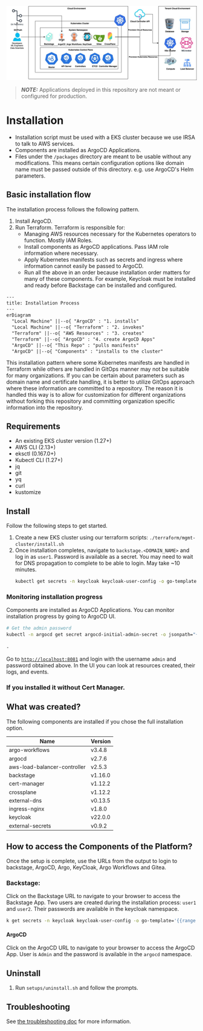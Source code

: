 
![overview](docs/images/overview.jpg)


> **_NOTE:_**  Applications deployed in this repository are not meant or configured for production.


# Installation

- Installation script must be used with a EKS cluster because we use IRSA to talk to AWS services.
- Components are installed as ArgoCD Applications.
- Files under the `/packages` directory are meant to be usable without any modifications. This means certain configuration options like domain name must be passed outside of this directory. e.g. use ArgoCD's Helm parameters.

## Basic installation flow

The installation process follows the following pattern. 

1. Install ArgoCD.
2. Run Terraform. Terraform is responsible for:
    - Managing AWS resources necessary for the Kubernetes operators to function. Mostly IAM Roles.
    - Install components as ArgoCD applications. Pass IAM role information where necessary.
    - Apply Kubernetes manifests such as secrets and ingress where information cannot easily be passed to ArgoCD.
    - Run all the above in an order because installation order matters for many of these components. For example, Keycloak must be installed and ready before Backstage can be installed and configured.

```mermaid
---
title: Installation Process
---
erDiagram
  "Local Machine" ||--o{ "ArgoCD" : "1. installs"
  "Local Machine" ||--o{ "Terraform" : "2. invokes"
  "Terraform" ||--o{ "AWS Resources" : "3. creates"
  "Terraform" ||--o{ "ArgoCD" : "4. create ArgoCD Apps"
  "ArgoCD" ||--o{ "This Repo" : "pulls manifests"
  "ArgoCD" ||--o{ "Components" : "installs to the cluster"
```

This installation pattern where some Kubernetes manifests are handled in Terraform while others are handled in GitOps manner may not be suitable for many organizations. If you can be certain about parameters such as domain name and certificate handling, it is better to utilize GitOps approach where these information are committed to a repository. The reason it is handled this way is to allow for customization for different organizations without forking this repository and committing organization specific information into the repository.

## Requirements

- An existing EKS cluster version (1.27+)
- AWS CLI (2.13+)
- eksctl (0.167.0+)
- Kubectl CLI (1.27+)
- jq
- git
- yq
- curl
- kustomize


## Install

Follow the following steps to get started.

1. Create a new EKS cluster using our terraform scripts:
    ```./terraform/mgmt-cluster/install.sh```
2. Once installation completes, navigate to `backstage.<DOMAIN_NAME>` and log in as `user1`. Password is available as a secret. You may need to wait for DNS propagation to complete to be able to login. May take ~10 minutes.
    ```bash
    kubectl get secrets -n keycloak keycloak-user-config -o go-template='{{range $k,$v := .data}}{{printf "%s: " $k}}{{if not $v}}{{$v}}{{else}}{{$v | base64decode}}{{end}}{{"\n"}}{{end}}'
    ```


### Monitoring installation progress

Components are installed as ArgoCD Applications. You can monitor installation progress by going to ArgoCD UI. 

```bash
# Get the admin password 
kubectl -n argocd get secret argocd-initial-admin-secret -o jsonpath="{.data.password}" | base64 -d

-
```

Go to [`http://localhost:8081`](http://localhost:8081) and login with the username `admin` and password obtained above. In the UI you can look at resources created, their logs, and events.

### If you installed it without Cert Manager.


## What was created?

The following components are installed if you chose the full installation option.

| Name | Version |
|---|---|
| argo-workflows | v3.4.8 |
| argocd | v2.7.6 |
| aws-load-balancer-controller | v2.5.3 |
| backstage | v1.16.0 |
| cert-manager | v1.12.2 |
| crossplane | v1.12.2 |
| external-dns | v0.13.5 |
| ingress-nginx | v1.8.0 |
| keycloak | v22.0.0 |
| external-secrets | v0.9.2 |


## How to access the Components of the Platform?

Once the setup is complete, use the URLs from the output to login to backstage, ArgoCD, Argo, KeyCloak, Argo Workflows and Gitea.
### Backstage: 

Click on the Backstage URL to navigate to your browser to access the Backstage App.  Two users are created during the installation process: `user1` and `user2`. Their passwords are available in the keycloak namespace.

```bash
k get secrets -n keycloak keycloak-user-config -o go-template='{{range $k,$v := .data}}{{printf "%s: " $k}}{{if not $v}}{{$v}}{{else}}{{$v | base64decode}}{{end}}{{"\n"}}{{end}}'
```

#### ArgoCD

Click on the ArgoCD URL to navigate to your browser to access the ArgoCD App. User is `Admin` and the password is available in the `argocd` namespace.


## Uninstall
1. Run `setups/uninstall.sh` and follow the prompts.

## Troubleshooting

See [the troubleshooting doc](TROUBLESHOOTING.md) for more information.



